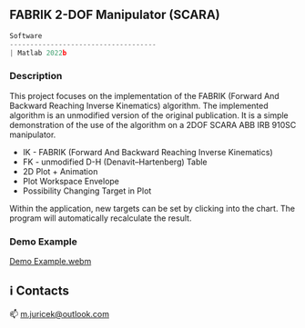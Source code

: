 ## FABRIK 2-DOF Manipulator (SCARA)

```javascript
Software
------------------------------------
| Matlab 2022b
```


### Description
This project focuses on the implementation of the FABRIK (Forward And Backward Reaching Inverse Kinematics) algorithm. The implemented algorithm is an unmodified version of the original publication. It is a simple demonstration of the use of the algorithm on a 2DOF SCARA ABB IRB 910SC manipulator.

* IK - FABRIK (Forward And Backward Reaching Inverse Kinematics)
* FK - unmodified D-H (Denavit–Hartenberg) Table
* 2D Plot + Animation
* Plot Workspace Envelope
* Possibility Changing Target in Plot 

Within the application, new targets can be set by clicking into the chart. The program will automatically recalculate the result.

### Demo Example

[Demo Example.webm](https://user-images.githubusercontent.com/54715463/206244516-66396223-90b3-49d5-9f85-70da7663866e.webm)

## :information_source: Contacts

:mailbox: m.juricek@outlook.com
